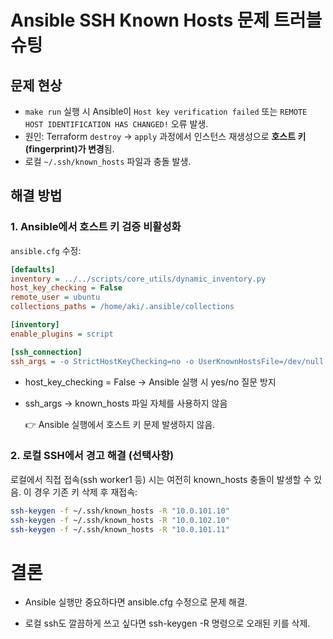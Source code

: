 # Ansible SSH Known Hosts 문제 트러블슈팅

## 문제 현상
- `make run` 실행 시 Ansible이 `Host key verification failed` 또는 `REMOTE HOST IDENTIFICATION HAS CHANGED!` 오류 발생.
- 원인: Terraform `destroy` → `apply` 과정에서 인스턴스 재생성으로 **호스트 키(fingerprint)가 변경**됨.
- 로컬 `~/.ssh/known_hosts` 파일과 충돌 발생.

## 해결 방법

### 1. Ansible에서 호스트 키 검증 비활성화
`ansible.cfg` 수정:

```ini
[defaults]
inventory = ../../scripts/core_utils/dynamic_inventory.py
host_key_checking = False
remote_user = ubuntu
collections_paths = /home/aki/.ansible/collections

[inventory]
enable_plugins = script

[ssh_connection]
ssh_args = -o StrictHostKeyChecking=no -o UserKnownHostsFile=/dev/null
```

- host_key_checking = False → Ansible 실행 시 yes/no 질문 방지

- ssh_args → known_hosts 파일 자체를 사용하지 않음

    👉 Ansible 실행에서 호스트 키 문제 발생하지 않음.



### 2. 로컬 SSH에서 경고 해결 (선택사항)

로컬에서 직접 접속(ssh worker1 등) 시는 여전히 known_hosts 충돌이 발생할 수 있음.
이 경우 기존 키 삭제 후 재접속:
``` bash
ssh-keygen -f ~/.ssh/known_hosts -R "10.0.101.10"
ssh-keygen -f ~/.ssh/known_hosts -R "10.0.102.10"
ssh-keygen -f ~/.ssh/known_hosts -R "10.0.101.11"
```

# 결론

- Ansible 실행만 중요하다면 ansible.cfg 수정으로 문제 해결.

- 로컬 ssh도 깔끔하게 쓰고 싶다면 ssh-keygen -R 명령으로 오래된 키를 삭제.


